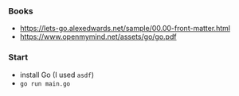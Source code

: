 ### Books

 - https://lets-go.alexedwards.net/sample/00.00-front-matter.html
 - https://www.openmymind.net/assets/go/go.pdf

### Start

 - install Go (I used `asdf`)
 - `go run main.go`
